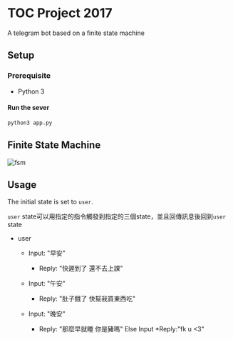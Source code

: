 # TOC Project 2017

A telegram bot based on a finite state machine

## Setup

### Prerequisite
* Python 3

#### Run the sever

```sh
python3 app.py
```

## Finite State Machine
![fsm](https://i.imgur.com/GrnQCQD.png)

## Usage
The initial state is set to `user`.

`user` state可以用指定的指令觸發到指定的三個state，並且回傳訊息後回到`user` state

* user
	* Input: "早安"
		* Reply: "快遲到了 還不去上課"

	* Input: "午安"
		* Reply: "肚子餓了 快幫我買東西吃"
	* Input: "晚安"
		* Reply: "那麼早就睡 你是豬嗎"
	Else Input
		*Reply:"fk u <3"



